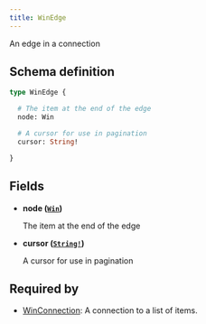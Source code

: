 ```yaml
---
title: WinEdge
---
```


An edge in a connection

## Schema definition
```graphql
type WinEdge {

  # The item at the end of the edge
  node: Win

  # A cursor for use in pagination
  cursor: String!

}
```

## Fields

* **node ([`Win`](graphql/schema/win.md))**

  The item at the end of the edge

* **cursor ([`String!`](graphql/schema/string.md))**

  A cursor for use in pagination


## Required by
* [WinConnection](graphql/schema/winconnection.md): A connection to a list of items.
